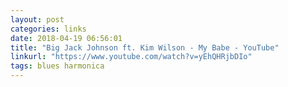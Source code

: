 ```yaml
---
layout: post
categories: links
date: 2018-04-19 06:56:01
title: "Big Jack Johnson ft. Kim Wilson - My Babe - YouTube"
linkurl: "https://www.youtube.com/watch?v=yEhQHRjbDIo"
tags: blues harmonica
---
```

